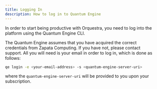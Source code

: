 ```yaml
---
title: Logging In
description: How to log in to Quantum Engine
---
```


In order to start being productive with Orquestra, you need to log into the platform using the Quantum Engine CLI.

The Quantum Engine assumes that you have acquired the correct credentials from Zapata Computing. If you have not, please contact support. All you will need is your email in order to log in, which is done as follows:

```Bash
qe login -e <your-email-address> -s <quantum-engine-server-uri>
```

where the `quantum-engine-server-uri` will be provided to you upon your subscription.
